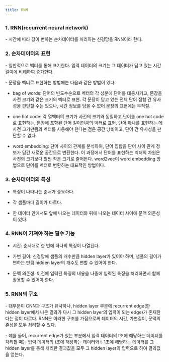 ```yaml
---
title: RNN
---
```


### 1. RNN(recurrent neural network)

\- 시간에 따라 값이 변하는 순차데이터를 처리하는 신경망을 RNN이라 한다. 


### 2. 순차데이터의 표현

\- 일반적으로 벡터를 통해 표기한다. 입력 데이터의 크기는 그 데이터가 담고 있는 시간 길이에 비례하여 증가한다.

\- 문장을 벡터로 표현하는 방법에는 다음과 같은 방법이 있다.


- bag of words: 단어의 빈도수순으로 벡터의 각 성분에 단어를 대응시키고, 문장을 사전 크기와 같은 크기의 벡터로 표현. 각 문장이 담고 있는 전체 단어 집합 간 유사성을 판단할 수는 있으나, 시간 정보를 담을 수 없어 문장의 표현에는 부적절. 

- one hot code: 각 열벡터의 크기가 사전의 크기와 동일하고 단어를 one hot code로 표현하는, 문장에 포함된 단어 길이만큼의 벡터로 표현. 단어 하나를 표현하는 데 사전 크기만큼의 벡터를 사용해야 한다는 점은 공간 낭비이고, 단어 간 유사성을 판단할 수 없다.

- word embedding: 단어 사이의 관계를 분석하여, 단어 집합을 단어 사이 관계 정보가 담긴 새로운 공간으로 변환한다. 이 과정에서 단어를 표현하는 벡터의 차원은 사전의 크기보다 훨씬 작은 크기로 줄어든다. word2vec이 word embedding 방법으로 단어를 벡터로 변환하는 대표적인 방법이다. 


### 3. 순차데이터의 특성

- 특징이 나타나는 순서가 중요하다.

- 각 샘플마다 길이가 다르다.

- 한 데이터 안에서도 앞에 나오는 데이터와 뒤에 나오는 데이터 사이에 문맥 의존성이 있다.


### 4. RNN이 가져야 하는 필수 기능

- 시간: 순서대로 한 번에 하나의 특징이 나열된다.

- 가변 길이: 신경망에 샘플의 개수만큼 hidden layer가 있어야 하며, 샘플의 길이가 변하는 만큼 hidden layer의 개수도 변할 수 있어야 한다.

- 문맥 의존성: 이전에 입력된 특징의 내용을 나중에 입력된 특징을 처리하면서 함께 활용할 수 있어야 한다.


### 5. RNN의 구조

\- 대부분이 CNN과 구조가 유사하나, hidden layer 부분에 recurrent edge(한 hidden layer에서 나온 결과가 다시 그 hidden layer의 입력이 되는 edge)가 존재한다는 점이 다르다. RNN은 이러한 구조를 가짐으로써 데이터의 시간, 가변길이, 문맥의존성을 모두 처리할 수 있다.

\- 예를 들어, recurrent edge가 있는 부분에서 입력 데이터의 t초에 해당하는 데이터를 처리할 때는 입력 데이터의 t초에 해당하는 데이터와 t-1초에 해당하는 데이터를 그 hidden layer를 통해 처리한 결과값을 모두 그 hidden layer의 입력으로 하여 결과값을 얻는다.

